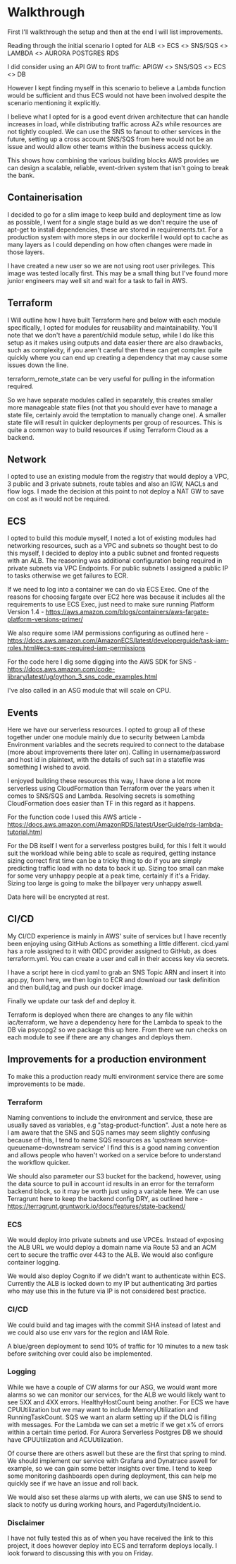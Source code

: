 # Walkthrough

First I'll walkthrough the setup and then at the end I will list improvements.

Reading through the initial scenario I opted for ALB <> ECS <> SNS/SQS <> LAMBDA <> AURORA POSTGRES RDS

I did consider using an API GW to front traffic: APIGW <> SNS/SQS <> ECS <> DB

However I kept finding myself in this scenario to believe a Lambda function would be sufficient and thus ECS would not have been involved despite the scenario mentioning it explicitly.

I believe what I opted for is a good event driven architecture that can handle increases in load, while distributing traffic across AZs while resources are not tightly coupled. We can use the SNS to fanout to other services in the future, setting up a cross account SNS/SQS from here would not be an issue and would allow other teams within the business access quickly.

This shows how combining the various building blocks AWS provides we can design a scalable, reliable, event-driven system that isn't going to break the bank.

## Containerisation

I decided to go for a slim image to keep build and deployment time as low as possible, I went for a single stage build as we don't require the use of apt-get to install dependencies, these are stored in requirements.txt. For a production system with more steps in our dockerfile I would opt to cache as many layers as I could depending on how often changes were made in those layers.

I have created a new user so we are not using root user privileges. This image was tested locally first. This may be a small thing but I've found more junior engineers may well sit and wait for a task to fail in AWS.

## Terraform

I Will outline how I have built Terraform here and below with each module specifically, I opted for modules for reusability and maintainability. You'll note that we don't have a parent/child module setup, while I do like this setup as it makes using outputs and data easier there are also drawbacks, such as complexity, if you aren't careful then these can get complex quite quickly where you can end up creating a dependency that may cause some issues down the line. 

terraform_remote_state can be very useful for pulling in the information required.

So we have separate modules called in separately, this creates smaller more manageable state files (not that you should ever have to manage a state file, certainly avoid the temptation to manually change one). A smaller state file will result in quicker deployments per group of resources. This is quite a common way to build resources if using Terraform Cloud as a backend.

## Network

I opted to use an existing module from the registry that would deploy a VPC, 3 public and 3 private subnets, route tables and also an IGW, NACLs and flow logs.
I made the decision at this point to not deploy a NAT GW to save on cost as it would not be required.

## ECS

I opted to build this module myself, I noted a lot of existing modules had networking resources, such as a VPC and subnets so thought best to do this myself, I decided to deploy into a public subnet and fronted requests with an ALB. The reasoning was additional configuration being required in private subnets via VPC Endpoints. For public subnets I assigned a public IP to tasks otherwise we get failures to ECR.

If we need to log into a container we can do via ECS Exec. One of the reasons for choosing fargate over EC2 here was because it includes all the requirements to use ECS Exec, just need to make sure running Platform Version 1.4 - https://aws.amazon.com/blogs/containers/aws-fargate-platform-versions-primer/

We also require some IAM permissions configuring as outlined here - https://docs.aws.amazon.com/AmazonECS/latest/developerguide/task-iam-roles.html#ecs-exec-required-iam-permissions

For the code here I dig some digging into the AWS SDK for SNS - https://docs.aws.amazon.com/code-library/latest/ug/python_3_sns_code_examples.html

I've also called in an ASG module that will scale on CPU.

## Events

Here we have our serverless resources. I opted to group all of these together under one module mainly due to security between Lambda Environment variables and the secrets required to connect to the database (more about improvements there later on). Calling in username/password and host id in plaintext, with the details of such sat in a statefile was something I wished to avoid.

I enjoyed building these resources this way, I have done a lot more serverless using CloudFormation than Terraform over the years when it comes to SNS/SQS and Lambda. Resolving secrets is something CloudFormation does easier than TF in this regard as it happens.

For the function code I used this AWS article - https://docs.aws.amazon.com/AmazonRDS/latest/UserGuide/rds-lambda-tutorial.html

For the DB itself I went for a serverless postgres build, for this I felt it would suit the workload while being able to scale as required, getting instance sizing correct first time can be a tricky thing to do if you are simply predicting traffic load with no data to back it up. Sizing too small can make for some very unhappy people at a peak time, certainly if it's a Friday. Sizing too large is going to make the billpayer very unhappy aswell.

Data here will be encrypted at rest.

## CI/CD

My CI/CD experience is mainly in AWS' suite of services but I have recently been enjoying using GitHub Actions as something a little different. cicd.yaml has a role assigned to it with OIDC provider assigned to GitHub, as does terraform.yml. You can create a user and call in their access key via secrets.

I have a script here in cicd.yaml to grab an SNS Topic ARN and insert it into app.py, from here, we then login to ECR and download our task definition and then build,tag and push our docker image.

Finally we update our task def and deploy it.

Terraform is deployed when there are changes to any file within iac/terraform, we have a dependency here for the Lambda to speak to the DB via psycopg2 so we package this up here. From there we run checks on each module to see if there are any changes and deploys them.

## Improvements for a production environment

To make this a production ready multi environment service there are some improvements to be made. 

### Terraform
Naming conventions to include the environment and service, these are usually saved as variables, e.g "stag-product-function". Just a note here as I am aware that the SNS and SQS names may seem slightly confusing because of this, I tend to name SQS resources as 'upstream service-queuename-downstream service' I find this is a good naming convention and allows people who haven't worked on a service before to understand the workflow quicker.

We should also parameter our S3 bucket for the backend, however, using the data source to pull in account id results in an error for the terraform backend block, so it may be worth just using a variable here. We can use Terragrunt here to keep the backend config DRY, as outlined here - https://terragrunt.gruntwork.io/docs/features/state-backend/

### ECS

We would deploy into private subnets and use VPCEs. Instead of exposing the ALB URL we would deploy a domain name via Route 53 and an ACM cert to secure the traffic over 443 to the ALB. We would also configure container logging.

We would also deploy Cognito if we didn't want to authenticate within ECS. Currently the ALB is locked down to my IP but authenticating 3rd parties who may use this in the future via IP is not considered best practice.

### CI/CD

We could build and tag images with the commit SHA instead of latest and we could also use env vars for the region and IAM Role.

A blue/green deployment to send 10% of traffic for 10 minutes to a new task before switching over could also be implemented.

### Logging

While we have a couple of CW alarms for our ASG, we would want more alarms so we can monitor our services, for the ALB we would likely want to see 5XX and 4XX errors. HealthyHostCount being another. For ECS we have CPUUtilization but we may want to include MemoryUtilization and RunningTaskCount. SQS we want an alarm setting up if the DLQ is filling with messages. For the Lambda we can set a metric if we get x% of errors within a certain time period. For Aurora Serverless Postgres DB we should have CPUUtilization and ACUUtilization.

Of course there are others aswell but these are the first that spring to mind. We should implement our service with Grafana and Dynatrace aswell for example, so we can gain some better insights over time. I tend to keep some monitoring dashboards open during deployment, this can help me quickly see if we have an issue and roll back.

We would also set these alarms up with alerts, we can use SNS to send to slack to notify us during working hours, and Pagerduty/Incident.io.

### Disclaimer

I have not fully tested this as of when you have received the link to this project, it does however deploy into ECS and terraform deploys locally. I look forward to discussing this with you on Friday.
